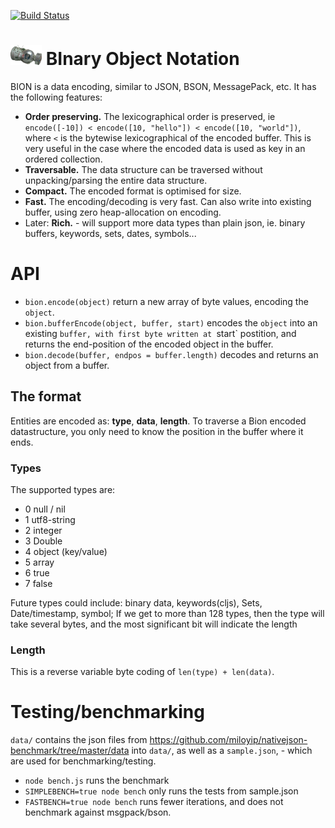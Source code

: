 [![Build Status](https://travis-ci.org/solsort/bion.svg?branch=master)](https://travis-ci.org/solsort/bion)

# <img src="./icon.jpg" height=32> BInary Object Notation

BION is a data encoding, similar to JSON, BSON, MessagePack, etc. It has the following features:

- **Order preserving.** The lexicographical order is preserved, ie `encode([-10]) < encode([10, "hello"]) < encode([10, "world"])`, where `<` is the bytewise lexicographical of the encoded buffer. This is very useful in the case where the encoded data is used as key in an ordered collection.
- **Traversable.** The data structure can be traversed without unpacking/parsing the entire data structure.
- **Compact.** The encoded format is optimised for size.
- **Fast.** The encoding/decoding is very fast. Can also write into existing buffer, using zero heap-allocation on encoding.
- Later: **Rich.** - will support more data types than plain json, ie. binary buffers, keywords, sets, dates, symbols...

# API

- `bion.encode(object)` return a new array of byte values, encoding the `object`.
- `bion.bufferEncode(object, buffer, start)` encodes the `object` into an existing `buffer, with first byte written at `start` postition, and returns the end-position of the encoded object in the buffer.
- `bion.decode(buffer, endpos = buffer.length)` decodes and returns an object from a buffer.

## The format

Entities are encoded as: **type**, **data**, **length**. To traverse a Bion encoded datastructure, you only need to know the position in the buffer where it ends.

### Types

The supported types are:

- 0 null / nil
- 1 utf8-string
- 2 integer
- 3 Double
- 4 object (key/value)
- 5 array
- 6 true
- 7 false

Future types could include: binary data, keywords(cljs), Sets, Date/timestamp, symbol;
If we get to more than 128 types, then the type will take several bytes, and the most significant bit will indicate the length

### Length

This is a reverse variable byte coding of `len(type) + len(data)`. 

# Testing/benchmarking

`data/` contains the json files from https://github.com/miloyip/nativejson-benchmark/tree/master/data into `data/`, as well as a `sample.json`, - which are used for benchmarking/testing.

- `node bench.js` runs the benchmark
- `SIMPLEBENCH=true node bench` only runs the tests from sample.json
- `FASTBENCH=true node bench` runs fewer iterations, and does not benchmark against msgpack/bson.

